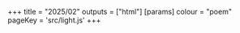 +++
title = "2025/02"
outputs = ["html"]
[params]
    colour = "poem"
    pageKey = 'src/light.js'
+++
